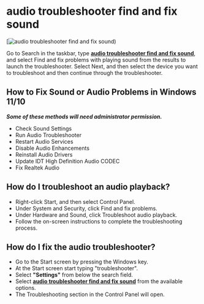 # audio troubleshooter find and fix sound

[![audio troubleshooter find and fix sound)](https://github.com/twilighttec0h/audio.troubleshooter.find.and.fix.sound)

Go to Search in the taskbar, type **[audio troubleshooter find and fix sound](https://github.com/twilighttec0h/audio.troubleshooter.find.and.fix.sound)**, and select Find and fix problems with playing sound from the results to launch the troubleshooter. Select Next, and then select the device you want to troubleshoot and then continue through the troubleshooter.


## How to Fix Sound or Audio Problems in Windows 11/10

**_Some of these methods will need administrator permission._**

* Check Sound Settings
* Run Audio Troubleshooter
* Restart Audio Services
* Disable Audio Enhancements
* Reinstall Audio Drivers
* Update IDT High Definition Audio CODEC
* Fix Realtek Audio

## How do I troubleshoot an audio playback?

* Right-click Start, and then select Control Panel.
* Under System and Security, click Find and fix problems.
* Under Hardware and Sound, click Troubleshoot audio playback.
* Follow the on-screen instructions to complete the troubleshooting process.

## How do I fix the audio troubleshooter?

* Go to the Start screen by pressing the Windows key.
* At the Start screen start typing "troubleshooter".
* Select **"Settings"** from below the search field.
* Select **[audio troubleshooter find and fix sound](https://github.com/twilighttec0h/audio.troubleshooter.find.and.fix.sound)** from the available options.
* The Troubleshooting section in the Control Panel will open.

